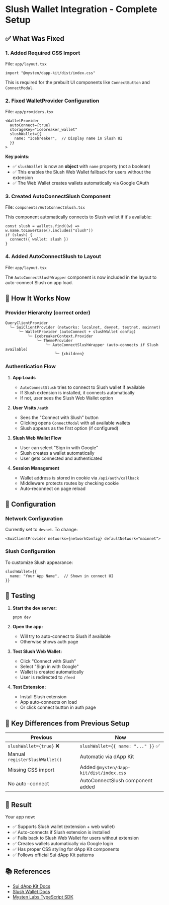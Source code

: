 # Slush Wallet Integration - Complete Setup

## ✅ What Was Fixed

### 1. **Added Required CSS Import**
File: `app/layout.tsx`
```tsx
import "@mysten/dapp-kit/dist/index.css"
```
This is required for the prebuilt UI components like `ConnectButton` and `ConnectModal`.

### 2. **Fixed WalletProvider Configuration**
File: `app/providers.tsx`
```tsx
<WalletProvider 
  autoConnect={true} 
  storageKey="icebreaker_wallet"
  slushWallet={{
    name: "Icebreaker",  // Display name in Slush UI
  }}
>
```

**Key points:**
- ✅ `slushWallet` is now an **object** with `name` property (not a boolean)
- ✅ This enables the Slush Web Wallet fallback for users without the extension
- ✅ The Web Wallet creates wallets automatically via Google OAuth

### 3. **Created AutoConnectSlush Component**
File: `components/AutoConnectSlush.tsx`

This component automatically connects to Slush wallet if it's available:
```tsx
const slush = wallets.find((w) => w.name.toLowerCase().includes("slush"))
if (slush) {
  connect({ wallet: slush })
}
```

### 4. **Added AutoConnectSlush to Layout**
File: `app/layout.tsx`

The `AutoConnectSlushWrapper` component is now included in the layout to auto-connect Slush on app load.

## 🎯 How It Works Now

### Provider Hierarchy (correct order)
```
QueryClientProvider
  └─ SuiClientProvider (networks: localnet, devnet, testnet, mainnet)
      └─ WalletProvider (autoConnect + slushWallet config)
          └─ IcebreakerContext.Provider
              └─ ThemeProvider
                  └─ AutoConnectSlushWrapper (auto-connects if Slush available)
                      └─ {children}
```

### Authentication Flow

1. **App Loads**
   - `AutoConnectSlush` tries to connect to Slush wallet if available
   - If Slush extension is installed, it connects automatically
   - If not, user sees the Slush Web Wallet option

2. **User Visits `/auth`**
   - Sees the "Connect with Slush" button
   - Clicking opens `ConnectModal` with all available wallets
   - Slush appears as the first option (if configured)

3. **Slush Web Wallet Flow**
   - User can select "Sign in with Google"
   - Slush creates a wallet automatically
   - User gets connected and authenticated

4. **Session Management**
   - Wallet address is stored in cookie via `/api/auth/callback`
   - Middleware protects routes by checking cookie
   - Auto-reconnect on page reload

## 🔧 Configuration

### Network Configuration
Currently set to `devnet`. To change:
```tsx
<SuiClientProvider networks={networkConfig} defaultNetwork="mainnet">
```

### Slush Configuration
To customize Slush appearance:
```tsx
slushWallet={{
  name: "Your App Name",  // Shown in connect UI
}}
```

## 🧪 Testing

1. **Start the dev server:**
   ```bash
   pnpm dev
   ```

2. **Open the app:**
   - Will try to auto-connect to Slush if available
   - Otherwise shows auth page

3. **Test Slush Web Wallet:**
   - Click "Connect with Slush"
   - Select "Sign in with Google"
   - Wallet is created automatically
   - User is redirected to `/feed`

4. **Test Extension:**
   - Install Slush extension
   - App auto-connects on load
   - Or click connect button in auth page

## 📝 Key Differences from Previous Setup

| Previous | Now |
|---------|-----|
| `slushWallet={true}` ❌ | `slushWallet={{ name: "..." }}` ✅ |
| Manual `registerSlushWallet()` | Automatic via dApp Kit |
| Missing CSS import | Added `@mysten/dapp-kit/dist/index.css` |
| No auto-connect | AutoConnectSlush component added |

## 🎉 Result

Your app now:
- ✅ Supports Slush wallet (extension + web wallet)
- ✅ Auto-connects if Slush extension is installed
- ✅ Falls back to Slush Web Wallet for users without extension
- ✅ Creates wallets automatically via Google login
- ✅ Has proper CSS styling for dApp Kit components
- ✅ Follows official Sui dApp Kit patterns

## 📚 References

- [Sui dApp Kit Docs](https://sdk.mystenlabs.com/dapp-kit)
- [Slush Wallet Docs](https://docs.slush.is)
- [Mysten Labs TypeScript SDK](https://sdk.mystenlabs.com/typescript)

